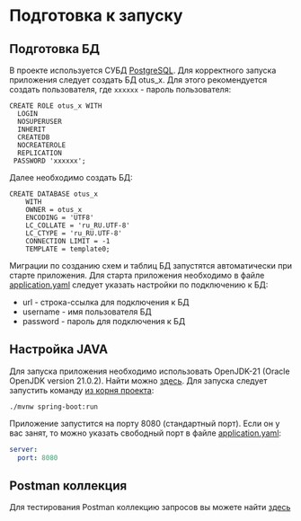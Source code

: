 # Подготовка к запуску

## Подготовка БД

В проекте используется СУБД [PostgreSQL](https://www.postgresql.org/download/). Для корректного запуска приложения следует
создать БД otus_x. Для этого рекомендуется создать пользователя, где `хххххх` - пароль пользователя:
```postgres-psql
CREATE ROLE otus_x WITH
  LOGIN
  NOSUPERUSER
  INHERIT
  CREATEDB
  NOCREATEROLE
  REPLICATION
 PASSWORD 'xxxxxx';
```
Далее необходимо создать БД:
```postgres-psql
CREATE DATABASE otus_x
    WITH
    OWNER = otus_x
    ENCODING = 'UTF8'
    LC_COLLATE = 'ru_RU.UTF-8'
    LC_CTYPE = 'ru_RU.UTF-8'
    CONNECTION LIMIT = -1
    TEMPLATE = template0;
```
Миграции по созданию схем и таблиц БД запустятся автоматически при старте приложения.
Для старта приложения необходимо в файле [application.yaml](src/main/resources/application.yaml)
следует указать настройки по подключению к БД:
* url - строка-ссылка для подключения к БД
* username - имя пользователя БД
* password - пароль для подключения к БД

## Настройка JAVA

Для запуска приложения необходимо использовать OpenJDK-21 (Oracle OpenJDK version 21.0.2).
Найти можно [здесь](https://jdk.java.net/21/).
Для запуска следует запустить команду [из корня проекта](.):
```
./mvnw spring-boot:run
```

Приложение запустится на порту 8080 (стандартный порт). Если он у вас занят, то
можно указать свободный порт в файле [application.yaml](src/main/resources/application.yaml):
```yaml
server:
  port: 8080
```

## Postman коллекция

Для тестирования Postman коллекцию запросов вы можете найти [здесь]()